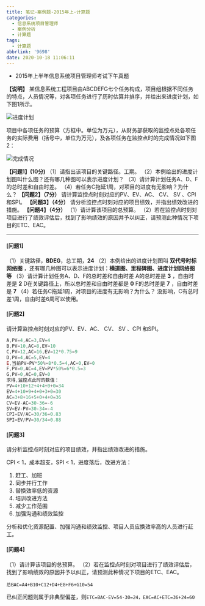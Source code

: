 ```yaml
---
title: 笔记-案例题-2015年上-计算题
categories:
  - 信息系统项目管理师
  - 案例分析
  - 计算题
tags:
  - 计算题
abbrlink: '9698'
date: 2020-10-18 11:06:11
---
```


- 2015年上半年信息系统项目管理师考试下午真题

**【说明】**
某信息系统工程项目由ABCDEFG七个任务构成，项目组根据不同任务的特点，人员情况等，对各项任务进行了历时估算并排序，并给出来进度计划，如下图1所示。

![进度计划](https://i.loli.net/2020/10/18/ZPgWviINHChG6jr.png)

项目中各项任务的预算（方框中。单位为万元），从财务部获取的监控点处各项任务的实际费用（括号中，单位为万元），及各项任务在监控点时的完成情况如下图2：

![完成情况](https://i.loli.net/2020/10/18/GF3qyVaZrpDSOn1.png)

**【问题1】(10分)**
（1）请指出该项目的关键路径。工期。
（2）本例给出的进度计划图叫什么图？还有哪几种图可以表示进度计划？
（3）请计算计划任务A、D、F的总时差和自由时差。
（4）若任务C拖延1周，对项目的进度有无影响？为什么？
**【问题2】（7分）**
请计算监控点时刻对应的PV、EV、AC、 CV、 SV 、CPI 和SPI。
**【问题3】（4分）**
请分析监控点时刻对应的项目绩效，并指出绩效改进的措施。
**【问题4】（4分）**
（1）请计算该项目的总预算。
（2）若在监控点时刻对项目进行了绩效评估后，找到了影响绩效的原因并予以纠正，请预测此种情况下项目的ETC、EAC。

<!-- more -->

---

#### [问题1]

（1）关键路径，**BDEG**，总工期，**24**
（2）本例给出的进度计划图叫 **双代号时标网络图** ，还有哪几种图可以表示进度计划：**横道图、里程碑图、进度计划网络图等**
（3）请计算计划任务A、D、F的总时差和自由时差
A的总时差是 **3** ，自由时差是 **2**
D在关键路径上，所以总时差和自由时差都是 **0**
F的总时差是 **7** ，自由时差是 **7**
（4）若任务C拖延1周，对项目的进度有无影响？为什么？
没影响，C有总时差1周，自由时差6周可以使用。

#### [问题2]

请计算监控点时刻对应的PV、EV、AC、 CV、 SV 、CPI 和SPI。

``` javascript
A,PV=4,AC=3,EV=4
B,PV=10,AC=8,EV=10
C,PV=12,AC=16,EV=12*0.75=9
D,PV=4,AC=5,EV=4
E,当前PV=PV*50%=8*0.5=4,AC=0,EV=0
F,PV=0,AC=4,EV=PV*50%=6*0.5=3
G,PV=0,AC=0,EV=0
求得,监控点此时的数值：
PV=4+10+12+4+4+0+0=34
EV=4+10+9+4+0+3+0=30
AC=3+8+16+5+0+4+0=36
CV=EV-AC=30-36=-6
SV=EV-PV=30-34=-4
CPI=EV/AC=30/36=0.83
SPI=EV/PV=30/34=0.88
```

#### [问题3]

请分析监控点时刻对应的项目绩效，并指出绩效改进的措施。

CPI < 1，成本超支，SPI < 1，进度落后，改进方法：

1. 赶工、加班
2. 同步并行工作
3. 替换效率低的资源
4. 培训改进方法
5. 减少工作范围
6. 加强沟通和绩效监控

分析和优化资源配置、加强沟通和绩效监控、项目人员应换效率高的人员进行赶工。

#### [问题4]

（1）请计算该项目的总预算。
（2）若在监控点时刻对项目进行了绩效评估后，找到了影响绩效的原因并予以纠正，请预测此种情况下项目的ETC、EAC。

`总BAC=A4+B10+C12+D4+E8+F6+G10=54`

已纠正问题则属于非典型偏差，则`ETC=BAC-EV=54-30=24，EAC=AC+ETC=36+24=60`
